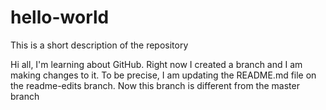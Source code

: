 # hello-world
This is a short description of the repository

Hi all, 
I'm learning about GitHub.
Right now I created a branch and I am making changes to it. 
To be precise, I am updating the README.md file on the readme-edits branch.
Now this branch is different from the master branch
